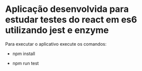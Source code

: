 # Aplicação desenvolvida para estudar testes do react em es6 utilizando jest e enzyme

Para executar o aplicativo execute os comandos:

* npm install

* npm run test
